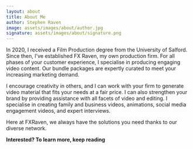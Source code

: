 ```yaml
---
layout: about
title: About Me
author: Stephen Raven
image: assets/images/about/author.jpg
signature: assets/images/about/signature.png
---
```


In 2020, I received a Film Production degree from the University of Salford. Since then, I've established FX Raven, my own production firm. For all phases of your customer experience, I specialise in producing engaging video content. Our bundle packages are expertly curated to meet your increasing marketing demand.

I encourage creativity in others, and I can work with your firm to generate video material that fits your needs at a fair price. I can also strengthen your brand by providing assistance with all facets of video and editing. I specialise in creating family and business videos, animations, social media engagement videos, and expert interviews. 

Here at FXRaven, we always have the solutions you need thanks to our diverse network.

**Interested? To learn more, keep reading**
